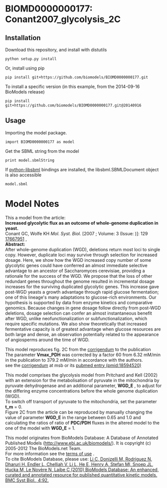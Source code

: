 # BIOMD0000000177: Conant2007_glycolysis_2C

## Installation

Download this repository, and install with distutils

`python setup.py install`

Or, install using pip

`pip install git+https://github.com/biomodels/BIOMD0000000177.git`

To install a specific version (in this example, from the 2014-09-16 BioModels release)

`pip install git+https://github.com/biomodels/BIOMD0000000177.git@20140916`

## Usage

Importing the model package.

`import BIOMD0000000177 as model`

Get the SBML string from the model

`print model.sbmlString`

If [python-libsbml](https://pypi.python.org/pypi/python-libsbml) bindings are
installed, the libsbml.SBMLDocument object is also accessible

`model.sbml`


# Model Notes


This a model from the article:  
**Increased glycolytic flux as an outcome of whole-genome duplication in yeast.**   
Conant GC, Wolfe KH _Mol. Syst. Biol._ [2007 ; Volume: 3 (Issue: )]: 129
[17667951](http://www.ncbi.nlm.nih.gov/pubmed/17667951) ,  
**Abstract:**   
After whole-genome duplication (WGD), deletions return most loci to single
copy. However, duplicate loci may survive through selection for increased
dosage. Here, we show how the WGD increased copy number of some glycolytic
genes could have conferred an almost immediate selective advantage to an
ancestor of Saccharomyces cerevisiae, providing a rationale for the success of
the WGD. We propose that the loss of other redundant genes throughout the
genome resulted in incremental dosage increases for the surviving duplicated
glycolytic genes. This increase gave post-WGD yeasts a growth advantage
through rapid glucose fermentation; one of this lineage's many adaptations to
glucose-rich environments. Our hypothesis is supported by data from enzyme
kinetics and comparative genomics. Because changes in gene dosage follow
directly from post-WGD deletions, dosage selection can confer an almost
instantaneous benefit after WGD, unlike neofunctionalization or
subfunctionalization, which require specific mutations. We also show
theoretically that increased fermentative capacity is of greatest advantage
when glucose resources are both large and dense, an observation potentially
related to the appearance of angiosperms around the time of WGD.

  
  

This model reproduces fig. 2C from the
[corrigendum](http://dx.doi.org/10.1038/msb.2008.46) to the publication  
The parameter **Vmax_PDH** was corrected by a factor 60 from 6.32 mM/min in
the publication to 379.2 mM/min in accordance with the authors.  
see the [corrigendum](http://dx.doi.org/10.1038/msb.2008.46) at msb or its
[pubmed entry (pmid:18594520)](http://www.ncbi.nlm.nih.gov/pubmed/18594520)

This model comprises the glycolysis model from Pritchard and Kell (2002) with
an extension for the metabolisation of pyruvate in the mitochondria by
pyruvate dehydrogenase and an additional parameter, **WGD_E** , to adjust for
the differing enzyme concentrations before the whole genome duplication (WGD).  
To switch off transport of pyruvate to the mitochondria, set the parameter
**t_m** = 0.  
Figure 2C from the article can be reproduced by manually changing the value of
parameter **WGD_E** in the range between 0.65 and 1.0 and calculating the
ratios of ratio of **PDC/PDH** fluxes in the altered model to the one of the
model with **WGD_E** = 1.

This model originates from BioModels Database: A Database of Annotated
Published Models (http://www.ebi.ac.uk/biomodels/). It is copyright (c)
2005-2012 The BioModels.net Team.  
For more information see the [terms of
use](http://www.ebi.ac.uk/biomodels/legal.html) .  
To cite BioModels Database, please use: [Li C, Donizelli M, Rodriguez N,
Dharuri H, Endler L, Chelliah V, Li L, He E, Henry A, Stefan MI, Snoep JL,
Hucka M, Le Novère N, Laibe C (2010) BioModels Database: An enhanced, curated
and annotated resource for published quantitative kinetic models. BMC Syst
Biol., 4:92.](http://www.ncbi.nlm.nih.gov/pubmed/20587024)



